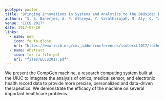 ```yaml
---
pubtype: poster
title: "Bringing Innovations in Systems and Analytics to the Bedside: Design of the CompGen Machine"
authors: "S. S. Banerjee, A. P. Athreya, Y. Varatharajah, M. Aly, C. Tan, Z. Stephens, Z. Kalbarczyk, S. Lumetta, L. Wang, R. Weinshilboum, and R. K. Iyer"
venue: "ECCB 2017"
date: 2017-07-10
links:
  - name: Web
    icon: fa fa-globe
    url: "https://www.iscb.org/cms_addon/conferences/ismbeccb2017/technologytrack.php"
  - name: Abstract
    icon: far fa-file-pdf
    url: "files/ECCB2017.pdf"
---
```


We present the CompGen machine, a research computing system built at the UIUC to integrate the analysis of omics,
medical sensor, and electronic health record data to provide more precise, personalized and data-driven therapeutics. We
demonstrate the efficacy of the machine on several important healthcare problems.
